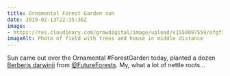 ```yaml
---
title: Ornamental Forest Garden sun
date: 2019-02-13T22:35:36Z
image: 
- https://res.cloudinary.com/growdigital/image/upload/v1550097559/ofgfilter-37105D20.jpg
imageAlt: Photo of field with trees and house in middle distance
---
```


Sun came out over the Ornamental #ForestGarden today, planted a dozen [Berberis darwinii](https://pfaf.org/user/plant.aspx?latinname=Berberis+darwinii) from [@FutureForests](https://mobile.twitter.com/futureforests). My, what a lot of nettle roots…
